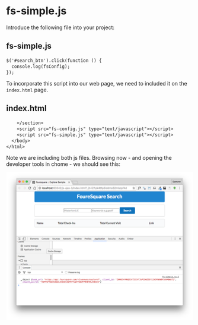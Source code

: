 # fs-simple.js

Introduce the following file into your project:

## fs-simple.js

~~~
$('#search_btn').click(function () {
  console.log(fsConfig);
});
~~~

To incorporate this script into our web page, we need to included it on the `index.html` page. 

## index.html

~~~
    </section>
    <script src="fs-config.js" type="text/javascript"></script>
    <script src="fs-simple.js" type="text/javascript"></script>
  </body>
</html>
~~~

Note we are including both js files. Browsing now - and opening the developer tools in chome - we should see this:

![](img/02.png)

